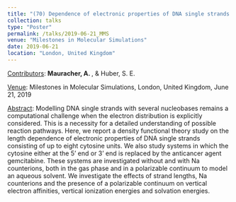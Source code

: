 ```yaml
---
title: "(70) Dependence of electronic properties of DNA single strands on size and environment"
collection: talks
type: "Poster"
permalink: /talks/2019-06-21_MMS
venue: "Milestones in Molecular Simulations"
date: 2019-06-21
location: "London, United Kingdom"
---
```


<u>Contributors</u>: <b>Mauracher, A. </b>, & Huber, S. E.

<u>Venue</u>: Milestones in Molecular Simulations, London, United Kingdom, June 21, 2019

<u>Abstract</u>: Modelling DNA single strands with several nucleobases remains a computational challenge when the electron distribution is explicitly considered. This is a necessity for a detailed understanding of possible reaction pathways. Here, we report a density functional theory study on the length dependence of electronic properties of DNA single strands consisting of up to eight cytosine units. We also study systems in which the cytosine either at the 5’ end or 3’ end is replaced by the anticancer agent gemcitabine. These systems are investigated without and with Na counterions, both in the gas phase and in a polarizable continuum to model an aqueous solvent. We investigate the effects of strand lengths, Na counterions and the presence of a polarizable continuum on vertical electron affinities, vertical ionization energies and solvation energies.

<!---
[Slides](http://stefaneha.github.io/files/2024-09-16_OEGP.pdf){:target="_blank"}
-->